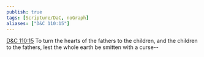 ```yaml
---
publish: true
tags: [Scripture/DaC, noGraph]
aliases: ["D&C 110:15"]
---
```

[D&C 110:15](https://churchofjesuschrist.org/study/scriptures/dc-testament/dc/110?lang=eng&id=p15#p15) To turn the hearts of the fathers to the children, and the children to the fathers, lest the whole earth be smitten with a curse--
